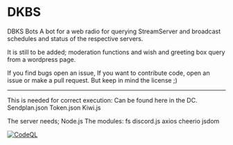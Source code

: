 # DKBS
DBKS Bots
A bot for a web radio for querying StreamServer and broadcast schedules and status of the respective servers.

It is still to be added; moderation functions and wish and greeting box query from a wordpress page.

If you find bugs open an issue,
If you want to contribute code, open an issue or make a pull request.
But keep in mind the license ;)

---------------------------------------------------------------------------

This is needed for correct execution:
Can be found here in the DC.
Sendplan.json
Token.json
Kiwi.js

The server needs;
Node.js
The modules:
fs
discord.js
axios
cheerio
jsdom




[![CodeQL](https://github.com/SonnenPingu/DKBS/actions/workflows/codeql.yml/badge.svg)](https://github.com/SonnenPingu/DKBS/actions/workflows/codeql.yml)
